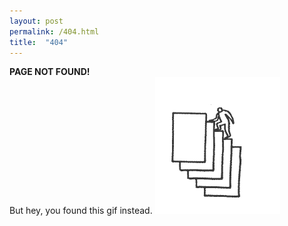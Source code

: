 ```yaml
---
layout: post
permalink: /404.html
title:  "404"
---
```



<b>PAGE NOT FOUND!</b> <br>
 But hey, you found this gif instead.
<img src="/images/burocracia.gif" alt="cool gif"  align="centered">
